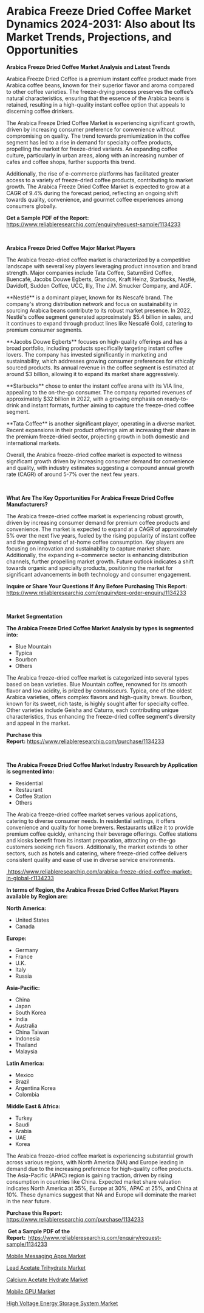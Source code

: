 <p><h1>Arabica Freeze Dried Coffee Market Dynamics 2024-2031: Also about Its Market Trends, Projections, and Opportunities</h1></p><p><strong>Arabica Freeze Dried Coffee Market Analysis and Latest Trends</strong></p>
<p><p>Arabica Freeze Dried Coffee is a premium instant coffee product made from Arabica coffee beans, known for their superior flavor and aroma compared to other coffee varieties. The freeze-drying process preserves the coffee’s natural characteristics, ensuring that the essence of the Arabica beans is retained, resulting in a high-quality instant coffee option that appeals to discerning coffee drinkers. </p><p>The Arabica Freeze Dried Coffee Market is experiencing significant growth, driven by increasing consumer preference for convenience without compromising on quality. The trend towards premiumization in the coffee segment has led to a rise in demand for specialty coffee products, propelling the market for freeze-dried variants. An expanding coffee culture, particularly in urban areas, along with an increasing number of cafes and coffee shops, further supports this trend. </p><p>Additionally, the rise of e-commerce platforms has facilitated greater access to a variety of freeze-dried coffee products, contributing to market growth. The Arabica Freeze Dried Coffee Market is expected to grow at a CAGR of 9.4% during the forecast period, reflecting an ongoing shift towards quality, convenience, and gourmet coffee experiences among consumers globally.</p></p>
<p><strong>Get a Sample PDF of the Report:&nbsp;</strong> <a href="https://www.reliableresearchiq.com/enquiry/request-sample/1134233?utm_campaign=100&utm_medium=2&utm_source=Github&utm_content=ia&utm_term=08102024&utm_id=arabica-freeze-dried-coffee">https://www.reliableresearchiq.com/enquiry/request-sample/1134233</a></p>
<p>&nbsp;</p>
<p><strong>Arabica Freeze Dried Coffee Major Market Players</strong></p>
<p><p>The Arabica freeze-dried coffee market is characterized by a competitive landscape with several key players leveraging product innovation and brand strength. Major companies include Tata Coffee, SaturnBird Coffee, Buencafé, Jacobs Douwe Egberts, Grandos, Kraft Heinz, Starbucks, Nestlé, Davidoff, Sudden Coffee, UCC, Illy, The J.M. Smucker Company, and AGF.</p><p>**Nestlé** is a dominant player, known for its Nescafé brand. The company's strong distribution network and focus on sustainability in sourcing Arabica beans contribute to its robust market presence. In 2022, Nestlé's coffee segment generated approximately $5.4 billion in sales, and it continues to expand through product lines like Nescafé Gold, catering to premium consumer segments.</p><p>**Jacobs Douwe Egberts** focuses on high-quality offerings and has a broad portfolio, including products specifically targeting instant coffee lovers. The company has invested significantly in marketing and sustainability, which addresses growing consumer preferences for ethically sourced products. Its annual revenue in the coffee segment is estimated at around $3 billion, allowing it to expand its market share aggressively.</p><p>**Starbucks** chose to enter the instant coffee arena with its VIA line, appealing to the on-the-go consumer. The company reported revenues of approximately $32 billion in 2022, with a growing emphasis on ready-to-drink and instant formats, further aiming to capture the freeze-dried coffee segment.</p><p>**Tata Coffee** is another significant player, operating in a diverse market. Recent expansions in their product offerings aim at increasing their share in the premium freeze-dried sector, projecting growth in both domestic and international markets.</p><p>Overall, the Arabica freeze-dried coffee market is expected to witness significant growth driven by increasing consumer demand for convenience and quality, with industry estimates suggesting a compound annual growth rate (CAGR) of around 5-7% over the next few years.</p></p>
<p>&nbsp;</p>
<p><strong>What Are The Key Opportunities For Arabica Freeze Dried Coffee Manufacturers?</strong></p>
<p><p>The Arabica freeze-dried coffee market is experiencing robust growth, driven by increasing consumer demand for premium coffee products and convenience. The market is expected to expand at a CAGR of approximately 5% over the next five years, fueled by the rising popularity of instant coffee and the growing trend of at-home coffee consumption. Key players are focusing on innovation and sustainability to capture market share. Additionally, the expanding e-commerce sector is enhancing distribution channels, further propelling market growth. Future outlook indicates a shift towards organic and specialty products, positioning the market for significant advancements in both technology and consumer engagement.</p></p>
<p><strong>Inquire or Share Your Questions If Any Before Purchasing This Report:</strong> <a href="https://www.reliableresearchiq.com/enquiry/pre-order-enquiry/1134233?utm_campaign=100&utm_medium=2&utm_source=Github&utm_content=ia&utm_term=08102024&utm_id=arabica-freeze-dried-coffee">https://www.reliableresearchiq.com/enquiry/pre-order-enquiry/1134233</a></p>
<p>&nbsp;</p>
<p><strong>Market Segmentation</strong></p>
<p><strong>The Arabica Freeze Dried Coffee Market Analysis by types is segmented into:</strong></p>
<p><ul><li>Blue Mountain</li><li>Typica</li><li>Bourbon</li><li>Others</li></ul></p>
<p><p>The Arabica freeze-dried coffee market is categorized into several types based on bean varieties. Blue Mountain coffee, renowned for its smooth flavor and low acidity, is prized by connoisseurs. Typica, one of the oldest Arabica varieties, offers complex flavors and high-quality brews. Bourbon, known for its sweet, rich taste, is highly sought after for specialty coffee. Other varieties include Geisha and Caturra, each contributing unique characteristics, thus enhancing the freeze-dried coffee segment's diversity and appeal in the market.</p></p>
<p><strong>Purchase this Report:&nbsp;</strong><a href="https://www.reliableresearchiq.com/purchase/1134233?utm_campaign=100&utm_medium=2&utm_source=Github&utm_content=ia&utm_term=08102024&utm_id=arabica-freeze-dried-coffee">https://www.reliableresearchiq.com/purchase/1134233</a></p>
<p>&nbsp;</p>
<p><strong>The Arabica Freeze Dried Coffee Market Industry Research by Application is segmented into:</strong></p>
<p><ul><li>Residential</li><li>Restaurant</li><li>Coffee Station</li><li>Others</li></ul></p>
<p><p>The Arabica freeze-dried coffee market serves various applications, catering to diverse consumer needs. In residential settings, it offers convenience and quality for home brewers. Restaurants utilize it to provide premium coffee quickly, enhancing their beverage offerings. Coffee stations and kiosks benefit from its instant preparation, attracting on-the-go customers seeking rich flavors. Additionally, the market extends to other sectors, such as hotels and catering, where freeze-dried coffee delivers consistent quality and ease of use in diverse service environments.</p></p>
<p><a href="https://www.reliableresearchiq.com/arabica-freeze-dried-coffee-market-in-global-r1134233?utm_campaign=100&utm_medium=2&utm_source=Github&utm_content=ia&utm_term=08102024&utm_id=arabica-freeze-dried-coffee">&nbsp;https://www.reliableresearchiq.com/arabica-freeze-dried-coffee-market-in-global-r1134233</a></p>
<p><strong>In terms of Region, the Arabica Freeze Dried Coffee Market Players available by Region are:</strong></p>
<p>
    <p> <strong> North America: </strong>
        <ul>
            <li>United States</li>
            <li>Canada</li>
        </ul>
        </p> 
    <p> <strong> Europe: </strong>
        <ul>
            <li>Germany</li>
            <li>France</li>
            <li>U.K.</li>
            <li>Italy</li>
            <li>Russia</li>
        </ul>
        </p> 
    <p> <strong> Asia-Pacific: </strong>
        <ul>
            <li>China</li>
            <li>Japan</li>
            <li>South Korea</li>
            <li>India</li>
            <li>Australia</li>
            <li>China Taiwan</li>
            <li>Indonesia</li>
            <li>Thailand</li>
            <li>Malaysia</li>
        </ul>
        </p> 
    <p> <strong> Latin America: </strong>
        <ul>
            <li>Mexico</li>
            <li>Brazil</li>
            <li>Argentina Korea</li>
            <li>Colombia</li>
        </ul>
        </p> 
    <p> <strong> Middle East & Africa: </strong>
        <ul>
            <li>Turkey</li>
            <li>Saudi</li>
            <li>Arabia</li>
            <li>UAE</li>
            <li>Korea</li>
        </ul>
    </p>
    </p>
<p><p>The Arabica freeze-dried coffee market is experiencing substantial growth across various regions, with North America (NA) and Europe leading in demand due to the increasing preference for high-quality coffee products. The Asia-Pacific (APAC) region is gaining traction, driven by rising consumption in countries like China. Expected market share valuation indicates North America at 35%, Europe at 30%, APAC at 25%, and China at 10%. These dynamics suggest that NA and Europe will dominate the market in the near future.</p></p>
<p><strong>Purchase this Report: </strong><a href="https://www.reliableresearchiq.com/purchase/1134233?utm_campaign=100&utm_medium=2&utm_source=Github&utm_content=ia&utm_term=08102024&utm_id=arabica-freeze-dried-coffee">https://www.reliableresearchiq.com/purchase/1134233</a></p>
<p>&nbsp;<strong>Get a Sample PDF of the Report:&nbsp;&nbsp;</strong><a href="https://www.reliableresearchiq.com/enquiry/request-sample/1134233?utm_campaign=100&utm_medium=2&utm_source=Github&utm_content=ia&utm_term=08102024&utm_id=arabica-freeze-dried-coffee">https://www.reliableresearchiq.com/enquiry/request-sample/1134233</a></p>
<p><strong></strong></p>
<p><p><a href="https://www.linkedin.com/pulse/deep-dive-mobile-messaging-apps-market-itstrends-segmentation-fhove?utm_campaign=100&utm_medium=2&utm_source=Github&utm_content=ia&utm_term=08102024&utm_id=arabica-freeze-dried-coffee">Mobile Messaging Apps Market</a></p><p><a href="https://github.com/WayneGriffin411/Market-Research-Report-List-1/blob/main/lead-acetate-trihydrate-market.md?utm_campaign=100&utm_medium=2&utm_source=Github&utm_content=ia&utm_term=08102024&utm_id=arabica-freeze-dried-coffee">Lead Acetate Trihydrate Market</a></p><p><a href="https://github.com/lambertr3e8v/Market-Research-Report-List-1/blob/main/calcium-acetate-hydrate-market.md?utm_campaign=100&utm_medium=2&utm_source=Github&utm_content=ia&utm_term=08102024&utm_id=arabica-freeze-dried-coffee">Calcium Acetate Hydrate Market</a></p><p><a href="https://www.linkedin.com/pulse/mobile-gpu-market-investigation-industry-evolution-forecast-aq23e?utm_campaign=100&utm_medium=2&utm_source=Github&utm_content=ia&utm_term=08102024&utm_id=arabica-freeze-dried-coffee">Mobile GPU Market</a></p><p><a href="https://issuu.com/reportprime-2/docs/high-voltage-energy-storage-system-_47f71fdbc30ff8?utm_campaign=100&utm_medium=2&utm_source=Github&utm_content=ia&utm_term=08102024&utm_id=arabica-freeze-dried-coffee">High Voltage Energy Storage System Market</a></p></p>